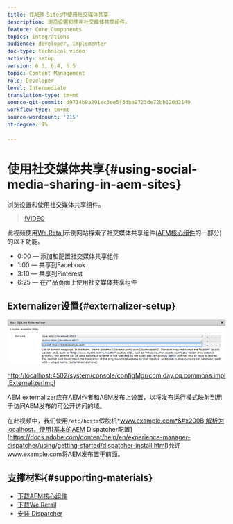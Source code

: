 ```yaml
---
title: 在AEM Sites中使用社交媒体共享
description: 浏览设置和使用社交媒体共享组件。
feature: Core Components
topics: integrations
audience: developer, implementer
doc-type: technical video
activity: setup
version: 6.3, 6.4, 6.5
topic: Content Management
role: Developer
level: Intermediate
translation-type: tm+mt
source-git-commit: d9714b9a291ec3ee5f3dba9723de72bb120d2149
workflow-type: tm+mt
source-wordcount: '215'
ht-degree: 9%

---
```



# 使用社交媒体共享{#using-social-media-sharing-in-aem-sites}

浏览设置和使用社交媒体共享组件。

>[!VIDEO](https://video.tv.adobe.com/v/18897/?quality=9&learn=on)

此视频使用[We.Retail](https://github.com/Adobe-Marketing-Cloud/aem-sample-we-retail#weretail)示例网站探索了社交媒体共享组件([AEM核心组件](https://docs.adobe.com/content/help/zh-Hans/experience-manager-core-components/using/introduction.html)的一部分)的以下功能。

* 0:00 — 添加和配置社交媒体共享组件
* 1:00 — 共享到Facebook
* 3:10 — 共享到Pinterest
* 6:25 — 在产品页面上使用社交媒体共享组件

## Externalizer设置{#externalizer-setup}

![Day CQ Link Externalizer](assets/externalizer.png)

[http://localhost:4502/system/console/configMgr/com.day.cq.commons.impl.ExternalizerImpl](http://localhost:4502/system/console/configMgr/com.day.cq.commons.impl.ExternalizerImpl)

[AEM ](https://helpx.adobe.com/experience-manager/6-5/sites/developing/using/externalizer.html) externalizer应在AEM作者和AEM发布上设置，以将发布运行模式映射到用于访问AEM发布的可公开访问的域。

在此视频中，我们使用`/etc/hosts`假脱机&#x200B;*www.example.com*&#x200B;解析为localhost，使用[基本的AEM Dispatcher配置](https://docs.adobe.com/content/help/en/experience-manager-dispatcher/using/getting-started/dispatcher-install.html)允许www.example.com将AEM发布置于前面。

## 支撑材料{#supporting-materials}

* [下载AEM核心组件](https://github.com/adobe/aem-core-wcm-components/releases)
* [下载We.Retail](https://github.com/Adobe-Marketing-Cloud/aem-sample-we-retail/releases)
* [安装 Dispatcher](https://docs.adobe.com/content/help/en/experience-manager-dispatcher/using/getting-started/dispatcher-install.html)
